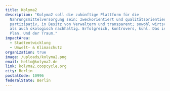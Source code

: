 ```yaml
---
title: Kolyma2
description: "Kolyma2 soll die zukünftige Plattform für die
  Nahrungsmittelversorgung sein: zweckorientiert und qualitätsorientiert; fair,
  partizipativ, in Besitz von Verwaltern und transparent; sowohl wirtschaftlich
  als auch ökologisch nachhaltig. Erfolgreich, kontrovers, kühl. Das ist der
  Plan. Und der Traum."
impactArea:
  - Stadtentwicklung
  - Umwelt– & Klimaschutz
organization: true
image: /uploads/kolyma2.png
email: hello@kolyma2.de
link: kolyma2.coopcycle.org
city: Berlin
postalCode: 10996
federalState: Berlin
---
```


